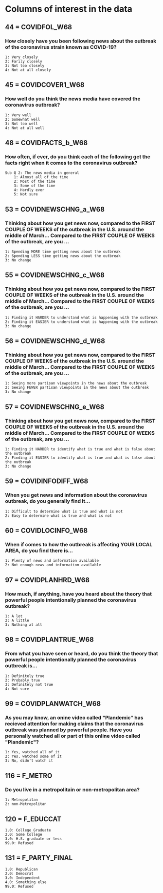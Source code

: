 # Columns of interest in the data
##   44 = COVIDFOL_W68 
### How closely have you been following news about the outbreak of the coronavirus strain known as COVID-19?
    1: Very closely
    2: Farily closely
    3: Not too closely
    4: Not at all closely

##   45 = COVIDCOVER1_W68
### How well do you think the news media have covered the coronavirus outbreak?
    1: Very well
    2: Somewhat well
    3: Not too well
    4: Not at all well


##   48 = COVIDFACTS_b_W68 
### How often, if ever, do you think each of the following get the facts right when it comes to the coronavirus outbreak?
    Sub Q 2: The news media in general
        1: Almost all of the time
        2: Most of the time
        3: Some of the time
        4: Hardly ever
        5: Not sure

##   53 = COVIDNEWSCHNG_a_W68 
### Thinking about how you get news now, compared to the FIRST COUPLE OF WEEKS of the outbreak in the U.S. around the middle of March... Compared to the FIRST COUPLE OF WEEKS of the outbreak, are you ...
    1: Spending MORE time getting news about the outbreak
    2: Spending LESS time getting news about the outbreak
    3: No change

##   55 = COVIDNEWSCHNG_c_W68
### Thinking about how you get news now, compared to the FIRST COUPLE OF WEEKS of the outbreak in the U.S. around the middle of March... Compared to the FIRST COUPLE OF WEEKS of the outbreak, are you ...
    1: Finding it HARDER to understand what is happening with the outbreak
    2: Finding it EASIER to understand what is happening with the outbreak
    3: No change

##   56 = COVIDNEWSCHNG_d_W68 
### Thinking about how you get news now, compared to the FIRST COUPLE OF WEEKS of the outbreak in the U.S. around the middle of March... Compared to the FIRST COUPLE OF WEEKS of the outbreak, are you ...
    1: Seeing more partisan viewpoints in the news about the outbreak
    2: Seeing FEWER partisan viewpoints in the news about the outbreak
    3: No change

##   57 = COVIDNEWSCHNG_e_W68 
### Thinking about how you get news now, compared to the FIRST COUPLE OF WEEKS of the outbreak in the U.S. around the middle of March... Compared to the FIRST COUPLE OF WEEKS of the outbreak, are you ...
    1: Finding it HARDER to identify what is true and what is false about the outbreak
    2: Finding it EASIER to identify what is true and what is false about the outbreak
    3: No change

##   59 = COVIDINFODIFF_W68 
### When you get news and information about the coronavirus outbreak, do you generally find it...
    1: Difficult to determine what is true and what is not
    2: Easy to determine what is true and what is not

##   60 = COVIDLOCINFO_W68 
### When if comes to how the outbreak is affecting YOUR LOCAL AREA, do you find there is...
    1: Plenty of news and information available
    2: Not enough news and information available

##   97 = COVIDPLANHRD_W68 
### How much, if anything, have you heard about the theory that powerful people intentionally planned the coronavirus outbreak?
    1: A lot
    2: A little
    3: Nothing at all

##   98 = COVIDPLANTRUE_W68 
### From what you have seen or heard, do you think the theory that powerful people intentionally planned the coronavirus outbreak is...
    1: Definitely true
    2: Probably true
    3: Definitely not true
    4: Not sure

##   99 = COVIDPLANWATCH_W68 
### As you may know, an onine video called "Plandemic" has recieved attention for making claims that the coronavirus outbreak was planned by powerful people. Have you personally watched all or part of this online video called "Plandemic"?
    1: Yes, watched all of it
    2: Yes, watched some of it
    3: No, didn't watch it

##   116 = F_METRO 
### Do you live in a metropolitain or non-metropolitan area?
    1: Metropolitan
    2: non-Metropolitan


##   120 = F_EDUCCAT 
    1.0: College Graduate
    2.0: Some College
    3.0: H.S. graduate or less
    99.0: Refused

##  131 = F_PARTY_FINAL 
    1.0: Republican
    2.0: Democrat
    3.0: Independent
    4.0: Something else
    99.0: Refused
